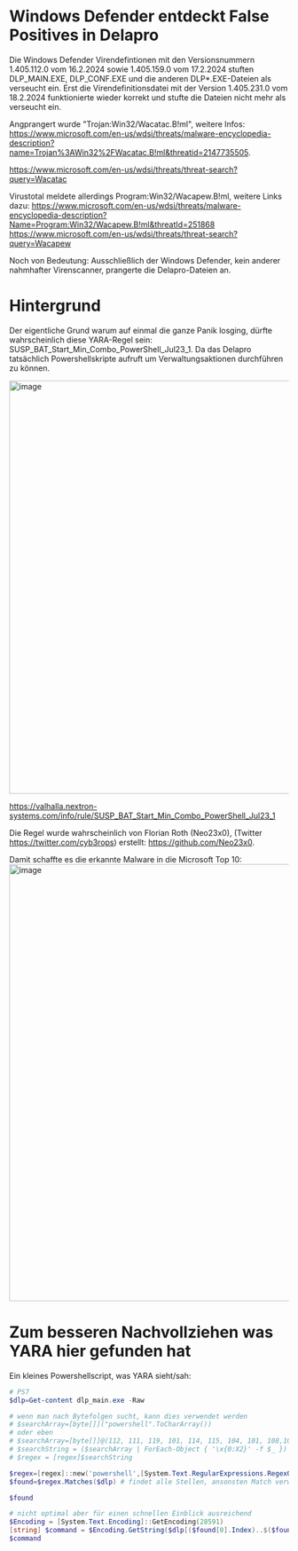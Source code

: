 # Windows Defender entdeckt False Positives in Delapro

Die Windows Defender Virendefintionen mit den Versionsnummern 1.405.112.0 vom 16.2.2024 sowie 1.405.159.0 vom 17.2.2024 stuften DLP_MAIN.EXE, DLP_CONF.EXE und die anderen DLP*.EXE-Dateien als verseucht ein. Erst die Virendefinitionsdatei mit der Version 1.405.231.0 vom 18.2.2024 funktionierte wieder korrekt und stufte die Dateien nicht mehr als verseucht ein.

Angprangert wurde "Trojan:Win32/Wacatac.B!ml", weitere Infos: https://www.microsoft.com/en-us/wdsi/threats/malware-encyclopedia-description?name=Trojan%3AWin32%2FWacatac.B!ml&threatid=2147735505.

https://www.microsoft.com/en-us/wdsi/threats/threat-search?query=Wacatac

Virustotal meldete allerdings Program:Win32/Wacapew.B!ml, weitere Links dazu:
https://www.microsoft.com/en-us/wdsi/threats/malware-encyclopedia-description?Name=Program:Win32/Wacapew.B!ml&threatId=251868
https://www.microsoft.com/en-us/wdsi/threats/threat-search?query=Wacapew

Noch von Bedeutung: Ausschließlich der Windows Defender, kein anderer nahmhafter Virenscanner, prangerte die Delapro-Dateien an.

# Hintergrund
Der eigentliche Grund warum auf einmal die ganze Panik losging, dürfte wahrscheinlich diese YARA-Regel sein: SUSP_BAT_Start_Min_Combo_PowerShell_Jul23_1. Da das Delapro tatsächlich Powershellskripte aufruft um Verwaltungsaktionen durchführen zu können.

<img width="745" alt="image" src="https://github.com/Delapro/DelaproInstall/assets/16536936/dea660ff-7d3d-43ed-b74c-3b82ab83c340">

https://valhalla.nextron-systems.com/info/rule/SUSP_BAT_Start_Min_Combo_PowerShell_Jul23_1

Die Regel wurde wahrscheinlich von Florian Roth (Neo23x0), (Twitter https://twitter.com/cyb3rops) erstellt: https://github.com/Neo23x0.

Damit schaffte es die erkannte Malware in die Microsoft Top 10:
<img width="788" alt="image" src="https://github.com/Delapro/DelaproInstall/assets/16536936/5966979f-268e-4222-82a9-0f042ebe411a">

# Zum besseren Nachvollziehen was YARA hier gefunden hat

Ein kleines Powershellscript, was YARA sieht/sah:
```Powershell
# PS7
$dlp=Get-content dlp_main.exe -Raw

# wenn man nach Bytefolgen sucht, kann dies verwendet werden
# $searchArray=[byte[]]("powershell".ToCharArray())
# oder eben
# $searchArray=[byte[]]@(112, 111, 119, 101, 114, 115, 104, 101, 108,108)
# $searchString = ($searchArray | ForEach-Object { '\x{0:X2}' -f $_ }) -join ''
# $regex = [regex]$searchString

$regex=[regex]::new('powershell',[System.Text.RegularExpressions.RegexOptions]::IgnoreCase)
$found=$regex.Matches($dlp) # findet alle Stellen, ansonsten Match verwenden

$found

# nicht optimal aber für einen schnellen Einblick ausreichend
$Encoding = [System.Text.Encoding]::GetEncoding(28591)
[string] $command = $Encoding.GetString($dlp[($found[0].Index)..$($found[0].Index+70)])
$command
```
